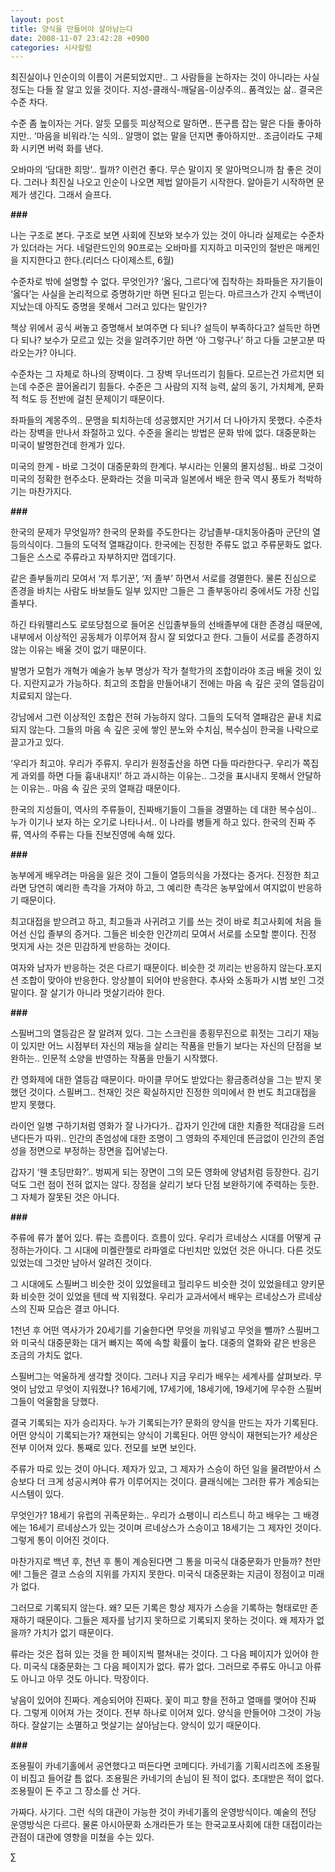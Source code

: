 ```yaml
---
layout: post
title: 양식을 만들어야 살아남는다
date: 2008-11-07 23:42:28 +0900
categories: 시사칼럼
---
```

최진실이나 인순이의 이름이 거론되었지만.. 그 사람들을 논하자는 것이 아니라는 사실 정도는 다들 잘 알고 있을 것이다. 지성-클래식-깨달음-이상주의.. 품격있는 삶.. 결국은 수준 차다.

수준 좀 높이자는 거다. 알듯 모를듯 피상적으로 말하면.. 뜬구름 잡는 말은 다들 좋아하지만.. ‘마음을 비워라.’는 식의.. 알맹이 없는 말을 던지면 좋아하지만.. 조금이라도 구체화 시키면 버럭 화를 낸다. 

오바마의 ‘담대한 희망’.. 뭘까? 이런건 좋다. 무슨 말이지 못 알아먹으니까 참 좋은 것이다. 그러나 최진실 나오고 인순이 나오면 제법 알아듣기 시작한다. 알아듣기 시작하면 문제가 생긴다. 그래서 슬프다. 

**###**

나는 구조로 본다. 구조로 보면 사회에 진보와 보수가 있는 것이 아니라 실제로는 수준차가 있더라는 거다. 네덜란드인의 90프로는 오바마를 지지하고 미국인의 절반은 매케인을 지지한다고 한다.(리더스 다이제스트, 6월) 

수준차로 밖에 설명할 수 없다. 무엇인가? ‘옳다, 그르다’에 집착하는 좌파들은 자기들이 ‘옳다’는 사실을 논리적으로 증명하기만 하면 된다고 믿는다. 마르크스가 간지 수백년이 지났는데 아직도 증명을 못해서 그러고 있다는 말인가?

책상 위에서 공식 써놓고 증명해서 보여주면 다 되나? 설득이 부족하다고? 설득만 하면 다 되나? 보수가 모르고 있는 것을 알려주기만 하면 ‘아 그렇구나’ 하고 다들 고분고분 따라오는가? 아니다. 

수준차는 그 자체로 하나의 장벽이다. 그 장벽 무너뜨리기 힘들다. 모르는건 가르치면 되는데 수준은 끌어올리기 힘들다. 수준은 그 사람의 지적 능력, 삶의 동기, 가치체계, 문화적 척도 등 전반에 걸친 문제이기 때문이다.

좌파들의 계몽주의.. 문맹을 퇴치하는데 성공했지만 거기서 더 나아가지 못했다. 수준차라는 장벽을 만나서 좌절하고 있다. 수준을 올리는 방법은 문화 밖에 없다. 대중문화는 미국이 발명한건데 한계가 있다.

미국의 한계 - 바로 그것이 대중문화의 한계다. 부시라는 인물의 몰지성됨.. 바로 그것이 미국의 정확한 현주소다. 문화라는 것을 미국과 일본에서 배운 한국 역시 풍토가 척박하기는 마찬가지다. 

**###**

한국의 문제가 무엇일까? 한국의 문화를 주도한다는 강남졸부-대치동아줌마 군단의 열등의식이다. 그들의 도덕적 열패감이다. 한국에는 진정한 주류도 없고 주류문화도 없다. 그들은 스스로 주류라고 자부하지만 껍데기다. 

같은 졸부들끼리 모여서 ‘저 투기꾼’, ‘저 졸부’ 하면서 서로를 경멸한다. 물론 진심으로 존경을 바치는 사람도 바보들도 일부 있지만 그들은 그 졸부동아리 중에서도 가장 신입 졸부다. 

하긴 타워팰리스도 로또당첨으로 들어온 신입졸부들의 선배졸부에 대한 존경심 때문에, 내부에서 이상적인 공동체가 이루어져 잠시 잘 되었다고 한다. 그들이 서로를 존경하지 않는 이유는 배울 것이 없기 때문이다. 

발명가 모험가 개혁가 예술가 농부 명상가 작가 철학가의 조합이라야 조금 배울 것이 있다. 지란지교가 가능하다. 최고의 조합을 만들어내기 전에는 마음 속 깊은 곳의 열등감이 치료되지 않는다. 

강남에서 그런 이상적인 조합은 전혀 가능하지 않다. 그들의 도덕적 열패감은 끝내 치료되지 않는다. 그들의 마음 속 깊은 곳에 쌓인 분노와 수치심, 복수심이 한국을 나락으로 끌고가고 있다. 

‘우리가 최고야. 우리가 주류지. 우리가 원정출산을 하면 다들 따라한다구. 우리가 쪽집게 과외를 하면 다들 흉내내지!’ 하고 과시하는 이유는.. 그것을 표시내지 못해서 안달하는 이유는.. 마음 속 깊은 곳의 열패감 때문이다.

한국의 지성들이, 역사의 주류들이, 진짜배기들이 그들을 경멸하는 데 대한 복수심이.. 누가 이기나 보자 하는 오기로 나타나서.. 이 나라를 병들게 하고 있다. 한국의 진짜 주류, 역사의 주류는 다들 진보진영에 속해 있다.

**###**

농부에게 배우려는 마음을 잃은 것이 그들이 열등의식을 가졌다는 증거다. 진정한 최고라면 당연히 예리한 촉각을 가져야 하고, 그 예리한 촉각은 농부앞에서 여지없이 반응하기 때문이다. 

최고대접을 받으려고 하고, 최고들과 사귀려고 기를 쓰는 것이 바로 최고사회에 처음 들어선 신입 졸부의 증거다. 그들은 비슷한 인간끼리 모여서 서로를 소모할 뿐이다. 진정 멋지게 사는 것은 민감하게 반응하는 것이다. 

여자와 남자가 반응하는 것은 다르기 때문이다. 비슷한 것 끼리는 반응하지 않는다.포지션 조합이 맞아야 반응한다. 앙상블이 되어야 반응한다. 추사와 소동파가 시범 보인 그것 말이다. 잘 살기가 아니라 멋살기라야 한다. 

**###**

스필버그의 열등감은 잘 알려져 있다. 그는 스크린을 종횡무진으로 휘젓는 그리기 재능이 있지만 어느 시점부터 자신의 재능을 살리는 작품을 만들기 보다는 자신의 단점을 보완하는.. 인문적 소양을 반영하는 작품을 만들기 시작했다.

칸 영화제에 대한 열등감 때문이다. 마이클 무어도 받았다는 황금종려상을 그는 받지 못했던 것이다. 스필버그.. 천재인 것은 확실하지만 진정한 의미에서 한 번도 최고대접을 받지 못했다. 

라이언 일병 구하기처럼 영화가 잘 나가다가.. 갑자기 인간에 대한 치졸한 적대감을 드러낸다든가 따위.. 인간의 존엄성에 대한 조명이 그 영화의 주제인데 뜬금없이 인간의 존엄성을 정면으로 부정하는 장면을 집어넣는다. 

갑자기 ‘웬 초딩만화?’.. 벙찌게 되는 장면이 그의 모든 영화에 양념처럼 등장한다. 김기덕도 그런 점이 전혀 없지는 않다. 장점을 살리기 보다 단점 보완하기에 주력하는 듯한. 그 자체가 잘못된 것은 아니다. 

**###**

주류에 류가 붙어 있다. 류는 흐름이다. 흐름이 있다. 우리가 르네상스 시대를 어떻게 규정하는가이다. 그 시대에 미켈란젤로 라파엘로 다빈치만 있었던 것은 아니다. 다른 것도 있었는데 그것만 남아서 알려진 것이다. 

그 시대에도 스필버그 비슷한 것이 있었을테고 헐리우드 비슷한 것이 있었을테고 양키문화 비슷한 것이 있었을 텐데 싹 지워졌다. 우리가 교과서에서 배우는 르네상스가 르네상스의 진짜 모습은 결코 아니다. 

1천년 후 어떤 역사가가 20세기를 기술한다면 무엇을 끼워넣고 무엇을 뺄까? 스필버그와 미국식 대중문화는 대거 빠지는 쪽에 속할 확률이 높다. 대중의 열화와 같은 반응은 조금의 가치도 없다.

스필버그는 억울하게 생각할 것이다. 그러나 지금 우리가 배우는 세계사를 살펴보라. 무엇이 남았고 무엇이 지워졌나? 16세기에, 17세기에, 18세기에, 19세기에 무수한 스필버그들이 억울함을 당했다. 

결국 기록되는 자가 승리자다. 누가 기록되는가? 문화의 양식을 만드는 자가 기록된다. 어떤 양식이 기록되는가? 재현되는 양식이 기록된다. 어떤 양식이 재현되는가? 세상은 전부 이어져 있다. 통째로 있다. 전모를 보면 보인다.

주류가 따로 있는 것이 아니다. 제자가 있고, 그 제자가 스승이 하던 일을 물려받아서 스승보다 더 크게 성공시켜야 류가 이루어지는 것이다. 클래식에는 그러한 류가 계승되는 시스템이 있다. 

무엇인가? 18세기 유럽의 귀족문화는.. 우리가 쇼팽이니 리스트니 하고 배우는 그 배경에는 16세기 르네상스가 있는 것이며 르네상스가 스승이고 18세기는 그 제자인 것이다. 그렇게 통이 이어진 것이다.

마찬가지로 백년 후, 천년 후 통이 계승된다면 그 통을 미국식 대중문화가 만들까? 천만에! 그들은 결코 스승의 지위를 가지지 못한다. 미국식 대중문화는 지금이 정점이고 미래가 없다. 

그러므로 기록되지 않는다. 왜? 모든 기록은 항상 제자가 스승을 기록하는 형태로만 존재하기 때문이다. 그들은 제자를 남기지 못하므로 기록되지 못하는 것이다. 왜 제자가 없을까? 가치가 없기 때문이다.

류라는 것은 접혀 있는 것을 한 페이지씩 펼쳐내는 것이다. 그 다음 페이지가 있어야 한다. 미국식 대중문화는 그 다음 페이지가 없다. 류가 없다. 그러므로 주류도 아니고 아류도 아니고 아무 것도 아니다. 막장이다. 

낳음이 있어야 진짜다. 계승되어야 진짜다. 꽃이 피고 향을 전하고 열매를 맺어야 진짜다. 그렇게 이어져 가는 것이다. 전부 하나로 이어져 있다. 양식을 만들어야 그것이 가능하다. 잘살기는 소멸하고 멋살기는 살아남는다. 양식이 있기 때문이다.

**###**

조용필이 카네기홀에서 공연했다고 떠든다면 코메디다. 카네기홀 기획시리즈에 조용필이 비집고 들어갈 틈 없다. 조용필은 카네기의 손님이 된 적이 없다. 초대받은 적이 없다. 조용필이 돈 주고 그 장소를 산 거다. 

가짜다. 사기다. 그런 식의 대관이 가능한 것이 카네기홀의 운영방식이다. 예술의 전당 운영방식은 다르다. 물론 아시아문화 소개라든가 또는 한국교포사회에 대한 대접이라는 관점이 대관에 영향을 미쳤을 수는 있다. 





∑